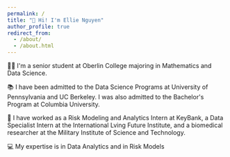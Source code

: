 ```yaml
---
permalink: /
title: "👋 Hi! I'm Ellie Nguyen"
author_profile: true
redirect_from: 
  - /about/
  - /about.html
---
```


👩‍🎓 I'm a senior student at Oberlin College majoring in Mathematics and Data Science.

📚 I have been admitted to the Data Science Programs at University of Pennsylvania and UC Berkeley. I was also admitted to the Bachelor's Program at Columbia University.

🏢 I have worked as a Risk Modeling and Analytics Intern at KeyBank, a Data Specialist Intern at the International Lving Future Institute, and a biomedical researcher at the Military Institute of Science and Technology.

💻 My expertise is in Data Analytics and in Risk Models 
